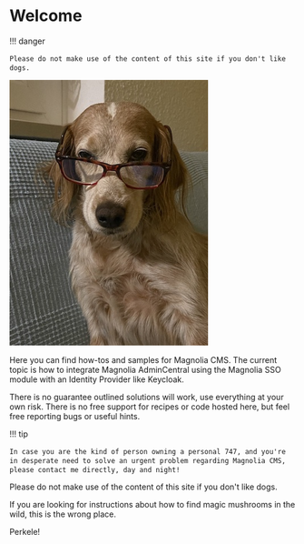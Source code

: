 # Welcome

!!! danger

    Please do not make use of the content of this site if you don't like dogs.

![Welcome dog](_img/bn_glasses.jpg)

Here you can find how-tos and samples for Magnolia CMS. The current topic is how to integrate Magnolia AdminCentral using the Magnolia SSO module with an Identity Provider like Keycloak.

There is no guarantee outlined solutions will work, use everything at your own risk. There is no free support for recipes or code hosted here, but feel free reporting bugs or useful hints.

!!! tip

    In case you are the kind of person owning a personal 747, and you're in desperate need to solve an urgent problem regarding Magnolia CMS, please contact me directly, day and night!

Please do not make use of the content of this site if you don't like dogs.

If you are looking for instructions about how to find magic mushrooms in the wild, this is the wrong place.

Perkele!